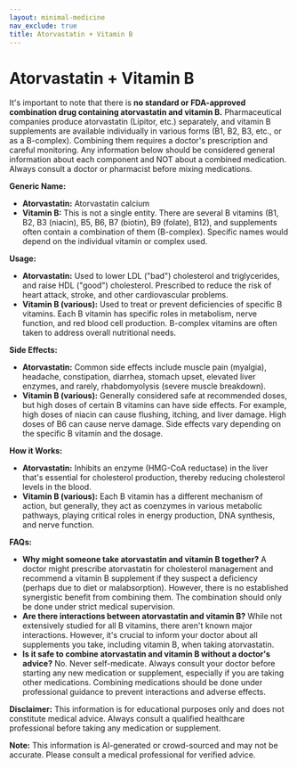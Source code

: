```yaml
---
layout: minimal-medicine
nav_exclude: true
title: Atorvastatin + Vitamin B
---
```


# Atorvastatin + Vitamin B

It's important to note that there is **no standard or FDA-approved combination drug containing atorvastatin and vitamin B.**  Pharmaceutical companies produce atorvastatin (Lipitor, etc.) separately, and vitamin B supplements are available individually in various forms (B1, B2, B3, etc., or as a B-complex).  Combining them requires a doctor's prescription and careful monitoring.  Any information below should be considered general information about each component and NOT about a combined medication.  Always consult a doctor or pharmacist before mixing medications.

**Generic Name:**

* **Atorvastatin:** Atorvastatin calcium
* **Vitamin B:**  This is not a single entity.  There are several B vitamins (B1, B2, B3 (niacin), B5, B6, B7 (biotin), B9 (folate), B12), and supplements often contain a combination of them (B-complex).  Specific names would depend on the individual vitamin or complex used.


**Usage:**

* **Atorvastatin:**  Used to lower LDL ("bad") cholesterol and triglycerides, and raise HDL ("good") cholesterol.  Prescribed to reduce the risk of heart attack, stroke, and other cardiovascular problems.
* **Vitamin B (various):** Used to treat or prevent deficiencies of specific B vitamins. Each B vitamin has specific roles in metabolism, nerve function, and red blood cell production.  B-complex vitamins are often taken to address overall nutritional needs.


**Side Effects:**

* **Atorvastatin:**  Common side effects include muscle pain (myalgia), headache, constipation, diarrhea, stomach upset, elevated liver enzymes, and rarely, rhabdomyolysis (severe muscle breakdown).
* **Vitamin B (various):** Generally considered safe at recommended doses, but high doses of certain B vitamins can have side effects. For example, high doses of niacin can cause flushing, itching, and liver damage.  High doses of B6 can cause nerve damage.  Side effects vary depending on the specific B vitamin and the dosage.


**How it Works:**

* **Atorvastatin:**  Inhibits an enzyme (HMG-CoA reductase) in the liver that's essential for cholesterol production, thereby reducing cholesterol levels in the blood.
* **Vitamin B (various):**  Each B vitamin has a different mechanism of action, but generally, they act as coenzymes in various metabolic pathways, playing critical roles in energy production, DNA synthesis, and nerve function.


**FAQs:**

* **Why might someone take atorvastatin and vitamin B together?**  A doctor might prescribe atorvastatin for cholesterol management and recommend a vitamin B supplement if they suspect a deficiency (perhaps due to diet or malabsorption).  However, there is no established synergistic benefit from combining them.  The combination should only be done under strict medical supervision.
* **Are there interactions between atorvastatin and vitamin B?**  While not extensively studied for all B vitamins, there aren't known major interactions.  However, it's crucial to inform your doctor about all supplements you take, including vitamin B, when taking atorvastatin.
* **Is it safe to combine atorvastatin and vitamin B without a doctor's advice?** No.  Never self-medicate.  Always consult your doctor before starting any new medication or supplement, especially if you are taking other medications.  Combining medications should be done under professional guidance to prevent interactions and adverse effects.


**Disclaimer:** This information is for educational purposes only and does not constitute medical advice.  Always consult a qualified healthcare professional before taking any medication or supplement.


**Note:** This information is AI-generated or crowd-sourced and may not be accurate. Please consult a medical professional for verified advice.